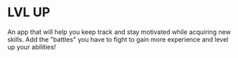 # LVL UP
An app that will help you keep track and stay motivated while acquiring new skills. Add the "battles" you have to fight to gain more experience and level up your abilities!
